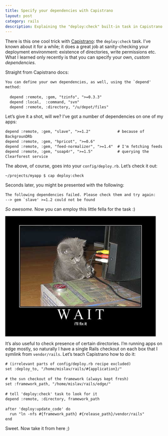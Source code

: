 ```yaml
---
title: Specify your dependencies with Capistrano
layout: post
category: rails
description: Explaining the "deploy:check" built-in task in Capistrano and how it can help preparing your deployment.
---
```


There is this one cool trick with [Capistrano][1]: the `deploy:check` task. I’ve known about it for a while; it does a great job at sanity-checking your deployment environment: existence of directories, write permissions etc. What I learned only recently is that you can specify your own, _custom dependencies_.

Straight from Capistrano docs:

    You can define your own dependencies, as well, using the `depend' method:
    
      depend :remote, :gem, "tzinfo", ">=0.3.3"
      depend :local,  :command, "svn"
      depend :remote, :directory, "/u/depot/files"

Let’s give it a shot, will we? I’ve got a number of dependencies on one of my apps:

    depend :remote, :gem, "slave", ">=1.2"            # because of BackgrounDRb
    depend :remote, :gem, "hpricot", ">=0.6"
    depend :remote, :gem, "feed-normalizer", ">=1.4"  # I'm fetching feeds
    depend :remote, :gem, "soap4r", ">=1.5"           # querying the Clearforest service

The above, of course, goes into your `config/deploy.rb`. Let’s check it out:

    ~/projects/myapp $ cap deploy:check

Seconds later, you might be presented with the following:

    The following dependencies failed. Please check them and try again:
    --> gem `slave' >=1.2 could not be found

_So awesome._ Now you can employ this little fella for the task :)

<img src="/page_attachments/0000/0019/500-fix-it.jpg" alt="Cat fixes it" style="display:block; margin-bottom:.5em">

It’s also useful to check presence of certain directories. I’m running apps on edge mostly, so naturally I have a single Rails checkout on each box that I symlink from `vendor/rails`. Let’s teach Capistrano how to do it:

    # (irrelevant parts of config/deploy.rb recipe excluded)
    set :deploy_to, "/home/mislav/rails/#{application}/"
    
    # the svn checkout of the framework (always kept fresh)
    set :framework_path, "/home/mislav/rails/edge/"
    
    # tell 'deploy:check' task to look for it
    depend :remote, :directory, framework_path
    
    after 'deploy:update_code' do
      run "ln -nfs #{framework_path} #{release_path}/vendor/rails" 
    end

Sweet. Now take it from here ;)


[1]: http://www.capify.org/
[2]: http://twitter.pbwiki.com/Cats